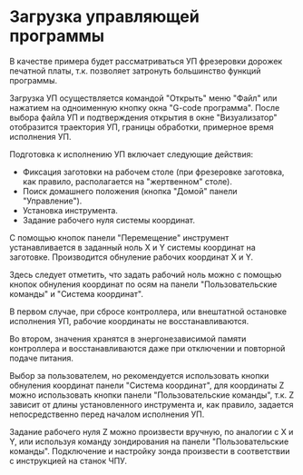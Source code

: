 # Загрузка управляющей программы

В качестве примера будет рассматриваться УП фрезеровки дорожек печатной платы, т.к. позволяет затронуть большинство функций программы.

Загрузка УП осуществляется командой "Открыть" меню "Файл" или нажатием на одноименную кнопку окна "G-code программа". После выбора файла УП и подтверждения открытия в окне "Визуализатор" отобразится траектория УП, границы обработки, примерное время исполнения УП.

Подготовка к исполнению УП включает следующие действия:

- Фиксация заготовки на рабочем столе (при фрезеровке заготовка, как правило, располагается на "жертвенном" столе).
- Поиск домашнего положения (кнопка "Домой" панели "Управление").
- Установка инструмента.
- Задание рабочего нуля системы координат.

С помощью кнопок панели "Перемещение" инструмент устанавливается в заданный ноль X и Y системы координат на заготовке.
Производится обнуление рабочих координат X и Y.

Здесь следует отметить, что задать рабочий ноль можно с помощью кнопок обнуления координат по осям на панели "Пользовательские команды" и "Система координат".

В первом случае, при сбросе контроллера, или внештатной остановке исполнения УП, рабочие координаты не восстанавливаются.

Во втором, значения хранятся в энергонезависимой памяти контроллера и восстанавливаются даже при отключении и повторной подаче питания.

Выбор за пользователем, но рекомендуется использовать кнопки обнуления координат панели "Система координат", для координаты Z можно использовать кнопки панели "Пользовательские команды", т.к. Z зависит от длины установленного инструмента и, как правило, задается непосредственно перед началом исполнения УП.

Задание рабочего нуля Z можно произвести вручную, по аналогии с X и Y, или используя команду зондирования на панели "Пользовательские команды". Подключение и настройку зонда произвести в соответствии с инструкцией на станок ЧПУ.